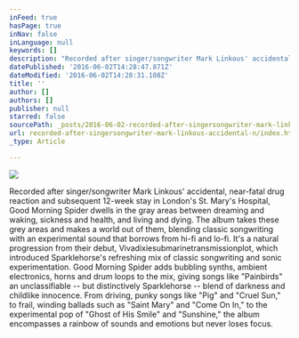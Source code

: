 ```yaml
---
inFeed: true
hasPage: true
inNav: false
inLanguage: null
keywords: []
description: "Recorded after singer/songwriter Mark Linkous' accidental, near-fatal drug reaction and subsequent 12-week stay in London's St. Mary's Hospital, Good Morning Spider dwells in the gray areas between dreaming and waking, sickness and health, and living and dying. The album takes these grey areas and makes a world out of them, blending classic songwriting with an experimental sound that borrows from hi-fi and lo-fi. It's a natural progression from their debut, Vivadixiesubmarinetransmissionplot, which introduced Sparklehorse's refreshing mix of classic songwriting and sonic experimentation. Good Morning Spider adds bubbling synths, ambient electronics, horns and drum loops to the mix, giving songs like \"Painbirds\" an unclassifiable -- but distinctively Sparklehorse -- blend of darkness and childlike innocence. From driving, punky songs like \"Pig\" and \"Cruel Sun,\" to frail, winding ballads such as \"Saint Mary\" and \"Come On In,\" to the experimental pop of \"Ghost of His Smile\" and \"Sunshine,\" the album encompasses a rainbow of sounds and emotions but never loses focus."
datePublished: '2016-06-02T14:28:47.871Z'
dateModified: '2016-06-02T14:28:31.108Z'
title: ''
author: []
authors: []
publisher: null
starred: false
sourcePath: _posts/2016-06-02-recorded-after-singersongwriter-mark-linkous-accidental-n.md
url: recorded-after-singersongwriter-mark-linkous-accidental-n/index.html
_type: Article

---
```

![](https://the-grid-user-content.s3-us-west-2.amazonaws.com/18dad872-7251-420a-ac17-28cb7c599ca7.jpg)

Recorded after singer/songwriter Mark Linkous' accidental, near-fatal drug reaction and subsequent 12-week stay in London's St. Mary's Hospital, Good Morning Spider dwells in the gray areas between dreaming and waking, sickness and health, and living and dying. The album takes these grey areas and makes a world out of them, blending classic songwriting with an experimental sound that borrows from hi-fi and lo-fi. It's a natural progression from their debut, Vivadixiesubmarinetransmissionplot, which introduced Sparklehorse's refreshing mix of classic songwriting and sonic experimentation. Good Morning Spider adds bubbling synths, ambient electronics, horns and drum loops to the mix, giving songs like "Painbirds" an unclassifiable -- but distinctively Sparklehorse -- blend of darkness and childlike innocence. From driving, punky songs like "Pig" and "Cruel Sun," to frail, winding ballads such as "Saint Mary" and "Come On In," to the experimental pop of "Ghost of His Smile" and "Sunshine," the album encompasses a rainbow of sounds and emotions but never loses focus.
